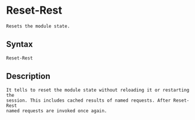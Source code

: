 # Reset-Rest

```
Resets the module state.
```

## Syntax

```
Reset-Rest
```

## Description

```
It tells to reset the module state without reloading it or restarting the
session. This includes cached results of named requests. After Reset-Rest
named requests are invoked once again.
```
